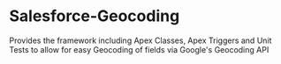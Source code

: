 # Salesforce-Geocoding
Provides the framework including Apex Classes, Apex Triggers and Unit Tests to allow for easy Geocoding of fields via Google's Geocoding API
